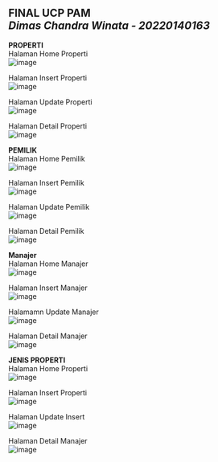********FINAL UCP PAM********</br>
**_**Dimas Chandra Winata - 20220140163**_**
-----------------------------------------------------------------------------------------------------------
**PROPERTI**</br>
Halaman Home Properti</br>
![image](https://github.com/user-attachments/assets/37e40229-35f1-4993-b742-cabfe45ca0a6)

Halaman Insert Properti</br>
![image](https://github.com/user-attachments/assets/be6b9d2c-a38c-412a-8bcd-2cf30a053c7e)

Halaman Update Properti</br>
![image](https://github.com/user-attachments/assets/4b64c89f-9211-4f0e-b046-b4f84104eabe)

Halaman Detail Properti</br>
![image](https://github.com/user-attachments/assets/b062864b-fb2b-41c1-a7ec-90d39bf4635f)

**PEMILIK**</br>
Halaman Home Pemilik</br>
![image](https://github.com/user-attachments/assets/a0184a1d-9345-436f-9ea0-641d6fbda638)


Halaman Insert Pemilik</br>
![image](https://github.com/user-attachments/assets/f2da16da-5054-4396-ad41-c7f7fe6d87a4)


Halaman Update Pemilik</br>
![image](https://github.com/user-attachments/assets/46a815d8-90ba-4889-b1c1-4689209e3fc4)


Halaman Detail Pemilik</br>
![image](https://github.com/user-attachments/assets/62a6b5a8-1083-426c-8b92-1f435cff3564)


**Manajer**</br>
Halaman Home Manajer</br>
![image](https://github.com/user-attachments/assets/f9b24851-e9bc-4ec3-ad2f-f5cd700916db)


Halaman Insert Manajer</br>
![image](https://github.com/user-attachments/assets/a8788bda-0b18-4e4a-9ccd-29ff85a1da9d)


Halamamn Update Manajer</br>
![image](https://github.com/user-attachments/assets/00c875d5-b8e4-4328-aecf-f7f87a89de79)
  

Halaman Detail Manajer</br>
![image](https://github.com/user-attachments/assets/536e0458-c1e7-4bee-9b26-0ccb38a68299)


**JENIS PROPERTI**</br>
Halaman Home Properti</br>
![image](https://github.com/user-attachments/assets/fd8ed25a-7ad5-4e2c-9f0e-8edd206ef599)


Halaman Insert Properti</br>
![image](https://github.com/user-attachments/assets/bf86acd9-06da-4ca4-99ea-ff7fff20243f)


Halaman Update Insert</br>
![image](https://github.com/user-attachments/assets/515c8e48-2cea-4bca-b214-b1703cdfc9ac)


Halaman Detail Manajer</br>
![image](https://github.com/user-attachments/assets/b71f9d4b-f105-4c99-a0e9-2aad8392b72d)
